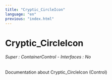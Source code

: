 ```yaml
---
title: "Cryptic_CircleIcon"
language: "en"
previous: "index.html"
---
```


# Cryptic_CircleIcon

###### Super : ContainerControl - Interfaces : No

Documentation about Cryptic_CircleIcon (Control)

